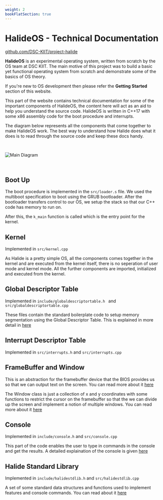 ```yaml
---
weight: 2
bookFlatSection: true
---
```


# HalideOS - Technical Documentation

[github.com/DSC-KIIT/project-halide](https://github.com/DSC-KIIT/project-halide)

**HalideOS** is an experimental operating system, written from scratch by the OS team at DSC KIIT. The main motive of this
project was to build a basic yet functional operating system from scratch and demonstrate some of the basics of OS theory. 

If you're new to OS development then please refer the **Getting Started** section of this website.

This part of the website contains technical documentation for some of the important components of HalideOS, the content here 
will act as an aid to help you understand the source code. HalideOS is written in C++17 with some x86 assembly code for the boot procedure and interrupts.

The diagram below represents all the components that come together to make HalideOS work. The best way to understand how Halide does what it does is to read through the source code and keep these docs handy.

<br>

![Main Diagram](/project-halide-website/diagram.png)

<br>

## Boot Up

The boot procedure is implemented in the `src/loader.s` file. We used the multiboot specification to boot using the GRUB bootloader. 
After the bootloader transfers control to our OS, we setup the stack so that our C++ code has memory to run on. 

After this, the `k_main` function is called which is the entry point for the kernel.


## Kernel

Implemented in `src/kernel.cpp`

As Halide is a pretty simple OS, all the components comes together in the kernel and are executed from the kernel itself, there is no seperation of user mode and kernel mode. All the further components are imported, initialized and executed from the kernel.

## Global Descriptor Table

Implemented in `include/globaldescriptortable.h `  and `src/globaldescriptortable.cpp`

These files contain the standard boilerplate code to setup memory segmentation using the Global Descriptor Table. This is explained in more detail in [here](./Global%20Descriptor%20Tables.md)


## Interrupt Descriptor Table

Implemented in `src/interrupts.h` and `src/interrupts.cpp`


## FrameBuffer and Window

This is an abstraction for the framebuffer device that the BIOS provides us so that we can output text on the screen. You can read more about it [here](./Frame%20Buffer.md)

The Window class is just a collection of x and y coordinates with some functions to restrict the cursor on the framebuffer so that the we can divide up the screen and implement a notion of multiple windows. You can read more about it [here](./Windows.md)


## Console

Implemented in `include/console.h` and `src/console.cpp`

This part of the code enables the user to type in commands in the console and get the results. A detailed explaination of the 
console is given [here](./Console.md)


## Halide Standard Library

Implemented in `include/halidestdlib.h` and `src/halidestdlib.cpp`

A set of some standard data structures and functions used to implement features and console commands. You can read about it
[here](./Standard%20Library.md)
